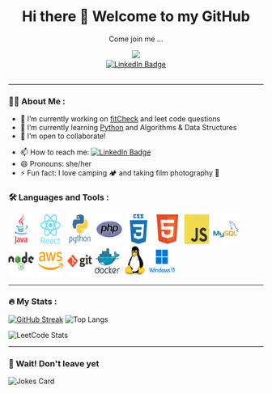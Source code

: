 <div id="header" align="center">
<h1> Hi there 👋 Welcome to my GitHub </h1> 
<p> Come join me ...</p>


   <img src="https://media.giphy.com/media/v1.Y2lkPTc5MGI3NjExMDBnejE0NTd4N2Jma2Z4OXRocXB5djIyZjRhNTNuam9zY3p4emo5YSZlcD12MV9pbnRlcm5hbF9naWZfYnlfaWQmY3Q9Zw/ISOckXUybVfQ4/giphy.gif" width="500"/>
   <br>
  <a href="https://www.linkedin.com/in/seungah-choi">
    <img src="https://img.shields.io/badge/LinkedIn-blue?style=for-the-badge&logo=linkedin&logoColor=white" alt="LinkedIn Badge"/>
  </a>
<br>
<img src="https://komarev.com/ghpvc/?username=sundaestroll&style=flat-square&color=blue" alt=""/>
</div>

---

### :woman_technologist: About Me :

- 🔭 I’m currently working on [fitCheck](https://github.com/sundaestroll/fitCheck) and leet code questions
- 🌱 I’m currently learning [Python](https://github.com/sundaestroll/python) and Algorithms & Data Structures
- 👯 I’m open to collaborate! 
<!--  
- 🤔 I’m looking for help with interviews 👩‍🏫 
- 💬 Ask me about 
-->
- 📫 How to reach me:  <a href="https://www.linkedin.com/in/seungah-choi">
    <img src="https://img.shields.io/badge/LinkedIn-blue?style=for-the-badge&logo=linkedin&logoColor=white" alt="LinkedIn Badge"/>
  </a>
- 😄 Pronouns: she/her
- ⚡ Fun fact: I love camping 🏕️ and taking film photography 📸

### :hammer_and_wrench: Languages and Tools :
<div>
  <img src="https://github.com/devicons/devicon/blob/master/icons/java/java-original-wordmark.svg" title="Java" alt="Java" width="50" height="60"/>&nbsp;
  <img src="https://github.com/devicons/devicon/blob/master/icons/react/react-original-wordmark.svg" title="React" alt="React" width="50" height="60"/>&nbsp;
  <img src="https://github.com/devicons/devicon/blob/master/icons/python/python-original-wordmark.svg" title="Python" alt="Python" width="50" height="60"/>&nbsp;
  <img src="https://github.com/devicons/devicon/blob/master/icons/php/php-original.svg" title="PHP" alt="PHP" width="50" height="60"/>&nbsp;
  <img src="https://github.com/devicons/devicon/blob/master/icons/css3/css3-plain-wordmark.svg"  title="CSS3" alt="CSS" width="50" height="60"/>&nbsp;
  <img src="https://github.com/devicons/devicon/blob/master/icons/html5/html5-original.svg" title="HTML5" alt="HTML" width="50" height="60"/>&nbsp;
  <img src="https://github.com/devicons/devicon/blob/master/icons/javascript/javascript-original.svg" title="JavaScript" alt="JavaScript" width="50" height="60"/>&nbsp;
  <img src="https://github.com/devicons/devicon/blob/master/icons/mysql/mysql-original-wordmark.svg" title="MySQL"  alt="MySQL" width="50" height="60"/>&nbsp;
  <img src="https://github.com/devicons/devicon/blob/master/icons/nodejs/nodejs-original-wordmark.svg" title="NodeJS" alt="NodeJS" width="50" height="60"/>&nbsp;
  <img src="https://github.com/devicons/devicon/blob/master/icons/amazonwebservices/amazonwebservices-plain-wordmark.svg" title="AWS" alt="AWS" width="50" height="60"/>&nbsp;
  <img src="https://github.com/devicons/devicon/blob/master/icons/git/git-original-wordmark.svg" title="Git" **alt="Git" width="50" height="60"/>
  <img src="https://github.com/devicons/devicon/blob/master/icons/docker/docker-original-wordmark.svg" title="Docker" **alt="Docker" width="50" height="60"/>
   <img src="https://github.com/devicons/devicon/blob/master/icons/linux/linux-original.svg" title="Linux" **alt="Linux" width="50" height="60"/>
   <img src="https://github.com/devicons/devicon/blob/master/icons/windows11/windows11-original-wordmark.svg" title="Windows11" **alt="Windows11" width="50" height="60"/>
</div>

---

### :fire: My Stats :
[![GitHub Streak](https://github-readme-streak-stats.herokuapp.com?user=sundaestroll&theme=earth)](https://git.io/streak-stats) <!-- github-readme-streak-stats.herokuapp.com -->
![Top Langs](https://github-readme-stats.vercel.app/api/top-langs/?username=sundaestroll&layout=compact&theme=vision-friendly-dark&size_weight=0.5&count_weight=0.5)
<!-- https://github.com/anuraghazra/github-readme-stats -->
![LeetCode Stats](https://leetcode.card.workers.dev/sundaestroll?theme=unicorn&font=source_code_pro&extension=activity&theme=onedark)
<!-- https://leetcode.card.workers.dev/ -->

---

### 🫵 Wait! Don't leave yet

![Jokes Card](https://readme-jokes.vercel.app/api)
